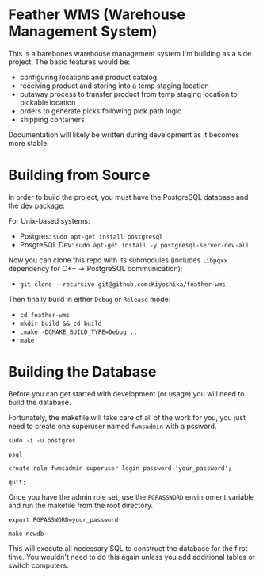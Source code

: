 # Feather WMS (Warehouse Management System)
This is a barebones warehouse management system I'm building as a side project. The basic features would be:
* configuring locations and product catalog
* receiving product and storing into a temp staging location
* putaway process to transfer product from temp staging location to pickable location
* orders to generate picks following pick path logic
* shipping containers

Documentation will likely be written during development as it becomes more stable.

# Building from Source
In order to build the project, you must have the PostgreSQL database and the dev package.

For Unix-based systems:
* Postgres: `sudo apt-get install postgresql` 
* PosgreSQL Dev:  `sudo apt-get install -y postgresql-server-dev-all`

Now you can clone this repo with its submodules (includes `libpqxx` dependency for C++ -> PostgreSQL communication):
* `git clone --recursive git@github.com:Kiyoshika/feather-wms`

Then finally build in either `Debug` or `Release` mode:
* `cd feather-wms`
* `mkdir build && cd build`
* `cmake -DCMAKE_BUILD_TYPE=Debug ..`
* `make`

# Building the Database
Before you can get started with development (or usage) you will need to build the database.

Fortunately, the makefile will take care of all of the work for you, you just need to create one superuser named `fwmsadmin` with a pssword.

```text
sudo -i -u postgres

psql

create role fwmsadmin superuser login password 'your_password';

quit;
```

Once you have the admin role set, use the `PGPASSWORD` envinroment variable and run the makefile from the root directory.

```text
export PGPASSWORD=your_password

make newdb
```

This will execute all necessary SQL to construct the database for the first time. You wouldn't need to do this again unless you add additional tables or switch computers.
